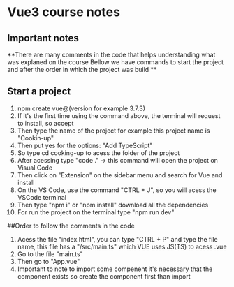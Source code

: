 # Vue3 course notes

## Important notes
**There are many comments in the code that helps understanding what was explaned on the course
Bellow we have commands to start the project and after the order in which the project was build **

## Start a project 
1. npm create vue@(version for example 3.7.3)
2. If it's the first time using the command above, the terminal will request to install, so accept
3. Then type the name of the project for example this project name is "Cookin-up"
4. Then put yes for the options: "Add TypeScript"
5. So type cd cooking-up to acess the folder of the project
6. After acessing type "code ." -> this command will open the project on Visual Code
7. Then click on "Extension" on the sidebar menu and search for Vue and install
8. On the VS Code, use the command "CTRL + J", so you will acess the VSCode terminal
9. Then type "npm i" or "npm install" download all the dependencies
10. For run the project on the terminal type "npm run dev"

##Order to follow the comments in the code
1. Acess the file "index.html", you can type "CTRL + P" and type the file name, this file has a "/src/main.ts" which VUE uses JS(TS) to acess .vue 
2. Go to the file "main.ts"
3. Then go to "App.vue"
4. Important to note to import some compenent it's necessary that the component exists so create the component first than import
